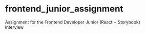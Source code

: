 # frontend_junior_assignment
Assignment for the Frontend Developer Junior (React + Storybook) interview
